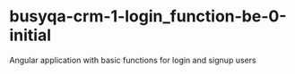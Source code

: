# busyqa-crm-1-login_function-be-0-initial
Angular application with basic functions for login and signup users
